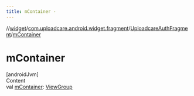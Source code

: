 ```yaml
---
title: mContainer -
---
```

//[widget](../../index.md)/[com.uploadcare.android.widget.fragment](../index.md)/[UploadcareAuthFragment](index.md)/[mContainer](m-container.md)



# mContainer  
[androidJvm]  
Content  
val [mContainer](m-container.md): [ViewGroup](https://developer.android.com/reference/kotlin/android/view/ViewGroup.html)  




